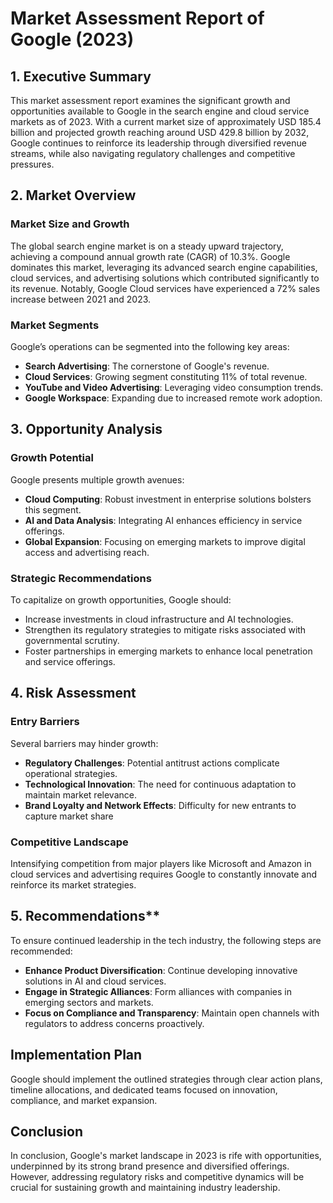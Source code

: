 # Market Assessment Report of Google (2023)

## 1. Executive Summary
This market assessment report examines the significant growth and opportunities available to Google in the search engine and cloud service markets as of 2023. With a current market size of approximately USD 185.4 billion and projected growth reaching around USD 429.8 billion by 2032, Google continues to reinforce its leadership through diversified revenue streams, while also navigating regulatory challenges and competitive pressures.

## 2. Market Overview
### Market Size and Growth
The global search engine market is on a steady upward trajectory, achieving a compound annual growth rate (CAGR) of 10.3%. Google dominates this market, leveraging its advanced search engine capabilities, cloud services, and advertising solutions which contributed significantly to its revenue. Notably, Google Cloud services have experienced a 72% sales increase between 2021 and 2023.

### Market Segments
Google’s operations can be segmented into the following key areas:
- **Search Advertising**: The cornerstone of Google's revenue.
- **Cloud Services**: Growing segment constituting 11% of total revenue.
- **YouTube and Video Advertising**: Leveraging video consumption trends.
- **Google Workspace**: Expanding due to increased remote work adoption.

## 3. Opportunity Analysis
### Growth Potential
Google presents multiple growth avenues:
- **Cloud Computing**: Robust investment in enterprise solutions bolsters this segment.
- **AI and Data Analysis**: Integrating AI enhances efficiency in service offerings.
- **Global Expansion**: Focusing on emerging markets to improve digital access and advertising reach.

### Strategic Recommendations
To capitalize on growth opportunities, Google should:
- Increase investments in cloud infrastructure and AI technologies.
- Strengthen its regulatory strategies to mitigate risks associated with governmental scrutiny.
- Foster partnerships in emerging markets to enhance local penetration and service offerings.

## 4. Risk Assessment
### Entry Barriers
Several barriers may hinder growth:
- **Regulatory Challenges**: Potential antitrust actions complicate operational strategies.
- **Technological Innovation**: The need for continuous adaptation to maintain market relevance.
- **Brand Loyalty and Network Effects**: Difficulty for new entrants to capture market share

### Competitive Landscape
Intensifying competition from major players like Microsoft and Amazon in cloud services and advertising requires Google to constantly innovate and reinforce its market strategies.

## 5. Recommendations**
To ensure continued leadership in the tech industry, the following steps are recommended:
- **Enhance Product Diversification**: Continue developing innovative solutions in AI and cloud services.
- **Engage in Strategic Alliances**: Form alliances with companies in emerging sectors and markets.
- **Focus on Compliance and Transparency**: Maintain open channels with regulators to address concerns proactively.

## Implementation Plan
Google should implement the outlined strategies through clear action plans, timeline allocations, and dedicated teams focused on innovation, compliance, and market expansion.

## Conclusion
In conclusion, Google's market landscape in 2023 is rife with opportunities, underpinned by its strong brand presence and diversified offerings. However, addressing regulatory risks and competitive dynamics will be crucial for sustaining growth and maintaining industry leadership.